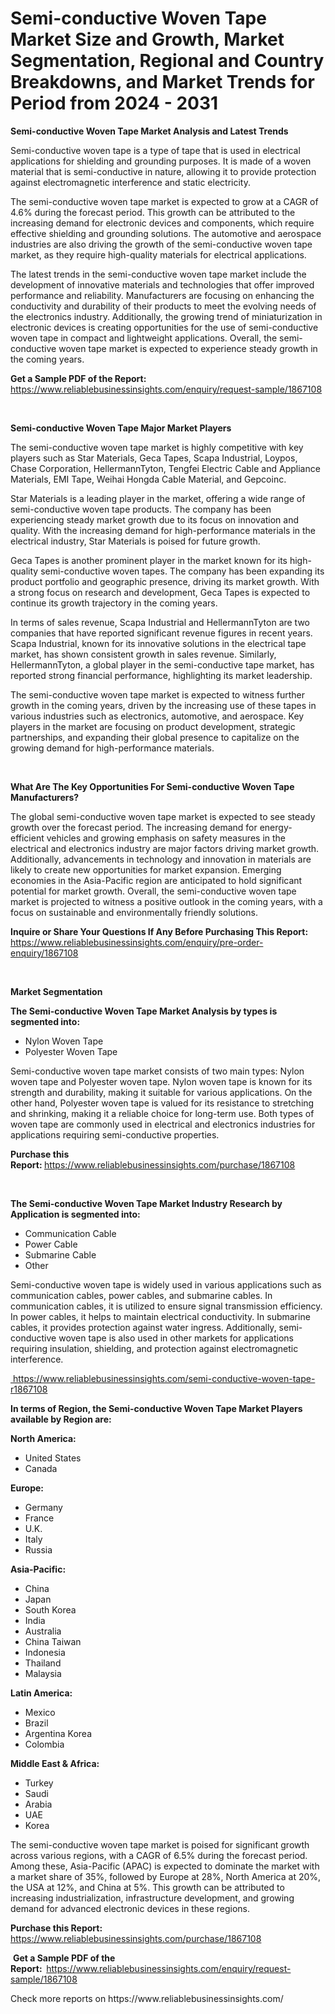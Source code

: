<p><h1>Semi-conductive Woven Tape Market Size and Growth, Market Segmentation, Regional and Country Breakdowns, and Market Trends for Period from 2024 -  2031</h1></p><p><strong>Semi-conductive Woven Tape Market Analysis and Latest Trends</strong></p>
<p><p>Semi-conductive woven tape is a type of tape that is used in electrical applications for shielding and grounding purposes. It is made of a woven material that is semi-conductive in nature, allowing it to provide protection against electromagnetic interference and static electricity.</p><p>The semi-conductive woven tape market is expected to grow at a CAGR of 4.6% during the forecast period. This growth can be attributed to the increasing demand for electronic devices and components, which require effective shielding and grounding solutions. The automotive and aerospace industries are also driving the growth of the semi-conductive woven tape market, as they require high-quality materials for electrical applications.</p><p>The latest trends in the semi-conductive woven tape market include the development of innovative materials and technologies that offer improved performance and reliability. Manufacturers are focusing on enhancing the conductivity and durability of their products to meet the evolving needs of the electronics industry. Additionally, the growing trend of miniaturization in electronic devices is creating opportunities for the use of semi-conductive woven tape in compact and lightweight applications. Overall, the semi-conductive woven tape market is expected to experience steady growth in the coming years.</p></p>
<p><strong>Get a Sample PDF of the Report:&nbsp;</strong> <a href="https://www.reliablebusinessinsights.com/enquiry/request-sample/1867108">https://www.reliablebusinessinsights.com/enquiry/request-sample/1867108</a></p>
<p>&nbsp;</p>
<p><strong>Semi-conductive Woven Tape Major Market Players</strong></p>
<p><p>The semi-conductive woven tape market is highly competitive with key players such as Star Materials, Geca Tapes, Scapa Industrial, Loypos, Chase Corporation, HellermannTyton, Tengfei Electric Cable and Appliance Materials, EMI Tape, Weihai Hongda Cable Material, and Gepcoinc.</p><p>Star Materials is a leading player in the market, offering a wide range of semi-conductive woven tape products. The company has been experiencing steady market growth due to its focus on innovation and quality. With the increasing demand for high-performance materials in the electrical industry, Star Materials is poised for future growth.</p><p>Geca Tapes is another prominent player in the market known for its high-quality semi-conductive woven tapes. The company has been expanding its product portfolio and geographic presence, driving its market growth. With a strong focus on research and development, Geca Tapes is expected to continue its growth trajectory in the coming years.</p><p>In terms of sales revenue, Scapa Industrial and HellermannTyton are two companies that have reported significant revenue figures in recent years. Scapa Industrial, known for its innovative solutions in the electrical tape market, has shown consistent growth in sales revenue. Similarly, HellermannTyton, a global player in the semi-conductive tape market, has reported strong financial performance, highlighting its market leadership.</p><p>The semi-conductive woven tape market is expected to witness further growth in the coming years, driven by the increasing use of these tapes in various industries such as electronics, automotive, and aerospace. Key players in the market are focusing on product development, strategic partnerships, and expanding their global presence to capitalize on the growing demand for high-performance materials.</p></p>
<p>&nbsp;</p>
<p><strong>What Are The Key Opportunities For Semi-conductive Woven Tape Manufacturers?</strong></p>
<p><p>The global semi-conductive woven tape market is expected to see steady growth over the forecast period. The increasing demand for energy-efficient vehicles and growing emphasis on safety measures in the electrical and electronics industry are major factors driving market growth. Additionally, advancements in technology and innovation in materials are likely to create new opportunities for market expansion. Emerging economies in the Asia-Pacific region are anticipated to hold significant potential for market growth. Overall, the semi-conductive woven tape market is projected to witness a positive outlook in the coming years, with a focus on sustainable and environmentally friendly solutions.</p></p>
<p><strong>Inquire or Share Your Questions If Any Before Purchasing This Report:</strong> <a href="https://www.reliablebusinessinsights.com/enquiry/pre-order-enquiry/1867108">https://www.reliablebusinessinsights.com/enquiry/pre-order-enquiry/1867108</a></p>
<p>&nbsp;</p>
<p><strong>Market Segmentation</strong></p>
<p><strong>The Semi-conductive Woven Tape Market Analysis by types is segmented into:</strong></p>
<p><ul><li>Nylon Woven Tape</li><li>Polyester Woven Tape</li></ul></p>
<p><p>Semi-conductive woven tape market consists of two main types: Nylon woven tape and Polyester woven tape. Nylon woven tape is known for its strength and durability, making it suitable for various applications. On the other hand, Polyester woven tape is valued for its resistance to stretching and shrinking, making it a reliable choice for long-term use. Both types of woven tape are commonly used in electrical and electronics industries for applications requiring semi-conductive properties.</p></p>
<p><strong>Purchase this Report:&nbsp;</strong><a href="https://www.reliablebusinessinsights.com/purchase/1867108">https://www.reliablebusinessinsights.com/purchase/1867108</a></p>
<p>&nbsp;</p>
<p><strong>The Semi-conductive Woven Tape Market Industry Research by Application is segmented into:</strong></p>
<p><ul><li>Communication Cable</li><li>Power Cable</li><li>Submarine Cable</li><li>Other</li></ul></p>
<p><p>Semi-conductive woven tape is widely used in various applications such as communication cables, power cables, and submarine cables. In communication cables, it is utilized to ensure signal transmission efficiency. In power cables, it helps to maintain electrical conductivity. In submarine cables, it provides protection against water ingress. Additionally, semi-conductive woven tape is also used in other markets for applications requiring insulation, shielding, and protection against electromagnetic interference.</p></p>
<p><a href="https://www.reliablebusinessinsights.com/semi-conductive-woven-tape-r1867108">&nbsp;https://www.reliablebusinessinsights.com/semi-conductive-woven-tape-r1867108</a></p>
<p><strong>In terms of Region, the Semi-conductive Woven Tape Market Players available by Region are:</strong></p>
<p>
    <p> <strong> North America: </strong>
        <ul>
            <li>United States</li>
            <li>Canada</li>
        </ul>
        </p> 
    <p> <strong> Europe: </strong>
        <ul>
            <li>Germany</li>
            <li>France</li>
            <li>U.K.</li>
            <li>Italy</li>
            <li>Russia</li>
        </ul>
        </p> 
    <p> <strong> Asia-Pacific: </strong>
        <ul>
            <li>China</li>
            <li>Japan</li>
            <li>South Korea</li>
            <li>India</li>
            <li>Australia</li>
            <li>China Taiwan</li>
            <li>Indonesia</li>
            <li>Thailand</li>
            <li>Malaysia</li>
        </ul>
        </p> 
    <p> <strong> Latin America: </strong>
        <ul>
            <li>Mexico</li>
            <li>Brazil</li>
            <li>Argentina Korea</li>
            <li>Colombia</li>
        </ul>
        </p> 
    <p> <strong> Middle East & Africa: </strong>
        <ul>
            <li>Turkey</li>
            <li>Saudi</li>
            <li>Arabia</li>
            <li>UAE</li>
            <li>Korea</li>
        </ul>
    </p>
    </p>
<p><p>The semi-conductive woven tape market is poised for significant growth across various regions, with a CAGR of 6.5% during the forecast period. Among these, Asia-Pacific (APAC) is expected to dominate the market with a market share of 35%, followed by Europe at 28%, North America at 20%, the USA at 12%, and China at 5%. This growth can be attributed to increasing industrialization, infrastructure development, and growing demand for advanced electronic devices in these regions.</p></p>
<p><strong>Purchase this Report: </strong><a href="https://www.reliablebusinessinsights.com/purchase/1867108">https://www.reliablebusinessinsights.com/purchase/1867108</a></p>
<p>&nbsp;<strong>Get a Sample PDF of the Report:&nbsp;&nbsp;</strong><a href="https://www.reliablebusinessinsights.com/enquiry/request-sample/1867108">https://www.reliablebusinessinsights.com/enquiry/request-sample/1867108</a></p>
<p><strong></strong></p>
<p>Check more reports on https://www.reliablebusinessinsights.com/</p>
